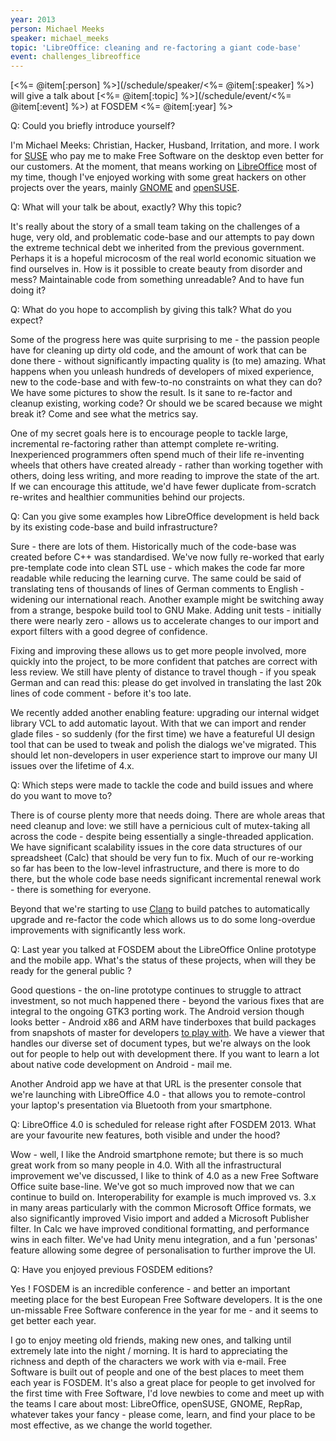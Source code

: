 ```yaml
---
year: 2013
person: Michael Meeks 
speaker: michael_meeks
topic: 'LibreOffice: cleaning and re-factoring a giant code-base'
event: challenges_libreoffice
---
```


[<%= @item[:person] %>](/schedule/speaker/<%= @item[:speaker] %>) will give a talk about [<%= @item[:topic] %>](/schedule/event/<%= @item[:event] %>) at FOSDEM <%= @item[:year] %>

Q: Could you briefly introduce yourself?

I'm Michael Meeks: Christian, Hacker, Husband, Irritation, and more. I work for [SUSE](https://www.suse.com/) who pay me to make Free Software on the desktop even better for our customers. At the moment, that means working on [LibreOffice](http://www.libreoffice.org/) most of my time, though I've enjoyed working with some great hackers on other projects over the years, mainly [GNOME](http://www.gnome.org/) and [openSUSE](http://www.opensuse.org/en/).

Q: What will your talk be about, exactly? Why this topic?

It's really about the story of a small team taking on the challenges of a huge, very old, and problematic code-base and our attempts to pay down the extreme technical debt we inherited from the previous government. Perhaps it is a hopeful microcosm of the real world economic situation we find ourselves in. How is it possible to create beauty from disorder and mess? Maintainable code from something unreadable? And to have fun doing it?

Q: What do you hope to accomplish by giving this talk? What do you expect?

Some of the progress here was quite surprising to me - the passion people have for cleaning up dirty old code, and the amount of work that can be done there - without significantly impacting quality is (to me) amazing. What happens when you unleash hundreds of developers of mixed experience, new to the code-base and with few-to-no constraints on what they can do? We have some pictures to show the result. Is it sane to re-factor and cleanup existing, working code? Or should we be scared because we might break it? Come and see what the metrics say.

One of my secret goals here is to encourage people to tackle large, incremental re-factoring rather than attempt complete re-writing. Inexperienced programmers often spend much of their life re-inventing wheels that others have created already - rather than working together with others, doing less writing, and more reading to improve the state of the art. If we can encourage this attitude, we'd have fewer duplicate from-scratch re-writes and healthier communities behind our projects.

Q: Can you give some examples how LibreOffice development is held back by its existing code-base and build infrastructure?

Sure - there are lots of them. Historically much of the code-base was created before C++ was standardised. We've now fully re-worked that early pre-template code into clean STL use - which makes the code far more readable while reducing the learning curve. The same could be said of translating tens of thousands of lines of German comments to English - widening our international reach. Another example might be switching away from a strange, bespoke build tool to GNU Make. Adding unit tests - initially there were nearly zero - allows us to accelerate changes to our import and export filters with a good degree of confidence.

Fixing and improving these allows us to get more people involved, more quickly into the project, to be more confident that patches are correct with less review. We still have plenty of distance to travel though - if you speak German and can read this: please do get involved in translating the last 20k lines of code comment - before it's too late.

We recently added another enabling feature: upgrading our internal widget library VCL to add automatic layout. With that we can import and render glade files - so suddenly (for the first time) we have a featureful UI design tool that can be used to tweak and polish the dialogs we've migrated. This should let non-developers in user experience start to improve our many UI issues over the lifetime of 4.x.  

Q: Which steps were made to tackle the code and build issues and where do you want to move to? 

There is of course plenty more that needs doing. There are whole areas that need cleanup and love: we still have a pernicious cult of mutex-taking all across the code - despite being essentially a single-threaded application. We have significant scalability issues in the core data structures of our spreadsheet (Calc) that should be very fun to fix. Much of our re-working so far has been to the low-level infrastructure, and there is more to do there, but the whole code base needs significant incremental renewal work - there is something for everyone.

Beyond that we're starting to use [Clang](http://clang.llvm.org/) to build patches to automatically upgrade and re-factor the code which allows us to do some long-overdue improvements with significantly less work.

Q: Last year you talked at FOSDEM about the LibreOffice Online prototype and the mobile app. What's the status of these projects, when will they be ready for the general public ?

Good questions - the on-line prototype continues to struggle to attract investment, so not much happened there - beyond the various fixes that are integral to the ongoing GTK3 porting work. The Android version though looks better - Android x86 and ARM have tinderboxes that build packages from snapshots of master for developers [to play with](http://dev-builds.libreoffice.org/daily/master/Android-ARM@24-Bytemark-Hosting/current/). We have a viewer that handles our diverse set of document types, but we're always on the look out for people to help out with development there. If you want to learn a lot about native code development on Android - mail me.

Another Android app we have at that URL is the presenter console that we're launching with LibreOffice 4.0 - that allows you to remote-control your laptop's presentation via Bluetooth from your smartphone.

Q: LibreOffice 4.0 is scheduled for release right after FOSDEM 2013. What are your favourite new features, both visible and under the hood?

Wow - well, I like the Android smartphone remote; but there is so much great work from so many people in 4.0. With all the infrastructural improvement we've discussed, I like to think of 4.0 as a new Free Software Office suite base-line. We've got so much improved now that we can continue to build on. Interoperability for example is much improved vs. 3.x in many areas particularly with the common Microsoft Office formats, we also significantly improved Visio import and added a Microsoft Publisher filter. In Calc we have improved conditional formatting, and performance wins in each filter. We've had Unity menu integration, and a fun 'personas' feature allowing some degree of personalisation to further improve the UI. 

Q: Have you enjoyed previous FOSDEM editions?

Yes ! FOSDEM is an incredible conference - and better an important meeting place for the best European Free Software developers. It is the one un-missable Free Software conference in the year for me - and it seems to get better each year.

I go to enjoy meeting old friends, making new ones, and talking until extremely late into the night / morning. It is hard to appreciating the richness and depth of the characters we work with via e-mail. Free Software is built out of people and one of the best places to meet them each year is FOSDEM. It's also a great place for people to get involved for the first time with Free Software, I'd love newbies to come and meet up with the teams I care about most: LibreOffice, openSUSE, GNOME, RepRap, whatever takes your fancy - please come, learn, and find your place to be most effective, as we change the world together. 
